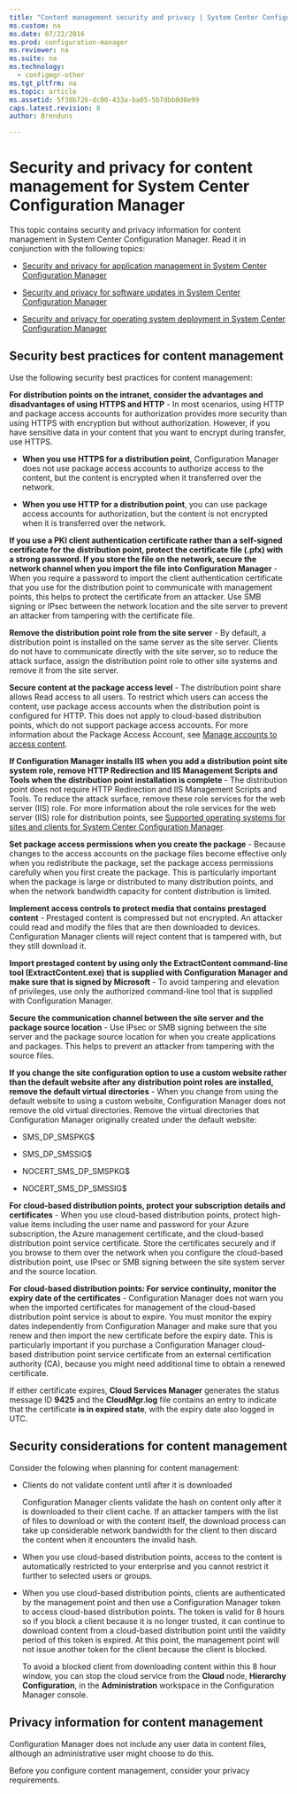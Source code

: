 ```yaml
---
title: "Content management security and privacy | System Center Configuration Manager"
ms.custom: na
ms.date: 07/22/2016
ms.prod: configuration-manager
ms.reviewer: na
ms.suite: na
ms.technology:
  - configmgr-other
ms.tgt_pltfrm: na
ms.topic: article
ms.assetid: 5f38b726-dc00-433a-ba05-5b7dbb0d8e99
caps.latest.revision: 8
author: Brenduns

---
```

# Security and privacy for content management for System Center Configuration Manager
This topic contains security and privacy information for content management in System Center Configuration Manager. Read it in conjunction with the following topics:  

-   [Security and privacy for application management in System Center Configuration Manager](../../../apps/plan-design/security-and-privacy-for-application-management.md)  

-   [Security and privacy for software updates in System Center Configuration Manager](../../../sum/deploy-use/security-and-privacy-for-software-updates.md)  

-   [Security and privacy for operating system deployment in System Center Configuration Manager](../../../osd/plan-design/security-and-privacy-for-operating-system-deployment.md)  

##  <a name="BKMK_Security_ContentManagement"></a> Security best practices for content management  
 Use the following security best practices for content management:  

 **For distribution points on the intranet, consider the advantages and disadvantages of using HTTPS and HTTP** - In most scenarios, using HTTP and package access accounts for authorization provides more security than using HTTPS with encryption but without authorization. However, if you have sensitive data in your content that you want to encrypt during transfer, use HTTPS.  

-   **When you use HTTPS for a distribution point**, Configuration Manager does not use package access accounts to authorize access to the content, but the content is encrypted when it transferred over the network.  

-   **When you use HTTP for a distribution point**, you can use package access accounts for authorization, but the content is not encrypted when it is transferred over the network.  


**If you use a PKI client authentication certificate rather than a self-signed certificate for the distribution point, protect the certificate file (.pfx) with a strong password. If you store the file on the network, secure the network channel when you import the file into Configuration Manager** - When you require a password to import the client authentication certificate that you use for the distribution point to communicate with management points, this helps to protect the certificate from an attacker. Use SMB signing or IPsec between the network location and the site server to prevent an attacker from tampering with the certificate file.  

**Remove the distribution point role from the site server** - By default, a distribution point is installed on the same server as the site server. Clients do not have to communicate directly with the site server, so to reduce the attack surface, assign the distribution point role to other site systems and remove it from the site server.  

**Secure content at the package access level** -  The distribution point share allows Read access to all users. To restrict which users can access the content, use package access accounts when the distribution point is configured for HTTP. This does not apply to cloud-based distribution points,  which do not support package access accounts. For more information about the Package Access Account, see [Manage accounts to access content](../../../core/plan-design/hierarchy/manage-accounts-to-access-content.md).


**If Configuration Manager installs IIS when you add a distribution point site system role, remove HTTP Redirection and IIS Management Scripts and Tools when the distribution point installation is complete** - The distribution point does not require HTTP Redirection and IIS Management Scripts and Tools. To reduce the attack surface, remove these role services for the web server (IIS) role.  For more information about the role services for the web server (IIS) role for distribution points, see   [Supported operating systems for sites and clients for System Center Configuration Manager](../Topic/Supported%20operating%20systems%20for%20sites%20and%20clients%20for%20System%20Center%20Configuration%20Manager.md).  

**Set package access permissions when you create the package** -  Because changes to the access accounts on the package files become effective only when you redistribute the package, set the package access permissions carefully when you first create the package. This is particularly important when the package is large or distributed to many distribution points, and when the network bandwidth capacity for content distribution is limited.  

**Implement access controls to protect media that contains prestaged content** - Prestaged content is compressed but not encrypted. An attacker could read and modify the files that are then downloaded to devices. Configuration Manager clients will reject content that is tampered with, but they still download it.  

**Import prestaged content by using only the ExtractContent command-line tool (ExtractContent.exe) that is supplied with Configuration Manager and make sure that is signed by Microsoft** -  To avoid tampering and elevation of privileges, use only the authorized command-line tool that is supplied with Configuration Manager.  

**Secure the communication channel between the site server and the package source location** - Use IPsec or SMB signing between the site server and the package source location for when you create applications and packages. This helps to prevent an attacker from tampering with the source files.  

**If you change the site configuration option to use a custom website rather than the default website after any distribution point roles are installed, remove the default virtual directories** - When you change from using the default website to using a custom website, Configuration Manager does not remove the old virtual directories. Remove the virtual directories that Configuration Manager originally created under the default website:  

-   SMS_DP_SMSPKG$  

-   SMS_DP_SMSSIG$  

-   NOCERT_SMS_DP_SMSPKG$  

-   NOCERT_SMS_DP_SMSSIG$  

**For cloud-based distribution points, protect your subscription details and certificates** - When you use cloud-based distribution points, protect high-value items including the user name and password for your  Azure subscription, the Azure management certificate, and the cloud-based distribution point service certificate. Store the certificates securely and if you browse to them over the network when you configure the cloud-based distribution point, use IPsec or SMB signing between the site system server and the source location.  

**For cloud-based distribution points: For service continuity, monitor the expiry date of the certificates** -  Configuration Manager does not warn you when the imported certificates for management of the cloud-based distribution point service is about to expire. You must monitor the expiry dates independently from Configuration Manager and make sure that you renew and then import the new certificate before the expiry date. This is particularly important if you purchase a Configuration Manager cloud-based distribution point service certificate from an external certification authority (CA), because you might need additional time to obtain a renewed certificate.  

 If either certificate expires, **Cloud Services Manager** generates the status message ID **9425** and the **CloudMgr.log** file contains an entry to indicate that the certificate **is in expired state**, with the expiry date also logged in UTC.  

## Security considerations for content management  
Consider the folowing when planning for content management:  

-   Clients do not validate content until after it is downloaded  

     Configuration Manager clients validate the hash on content only after it is downloaded to their client cache. If an attacker tampers with the list of files to download or with the content itself, the download process can take up considerable network bandwidth for the client to then discard the content when it encounters the invalid hash.  

-   When you use cloud-based distribution points, access to the content is automatically restricted to your enterprise and you cannot restrict it further to selected users or groups.  

-   When you use cloud-based distribution points, clients are authenticated by the management point and then use a Configuration Manager token to access cloud-based distribution points. The token is valid for 8 hours so if you block a client because it is no longer trusted, it can continue to download content from a cloud-based distribution point until the validity period of this token is expired. At this point, the management point will not issue another token for the client because the client is blocked.  

     To avoid a blocked client from downloading content within this 8 hour window, you can stop the cloud service from the **Cloud** node, **Hierarchy Configuration**, in the **Administration** workspace in the Configuration Manager console.  

##  <a name="BKMK_Privacy_ContentManagement"></a> Privacy information for content management  
 Configuration Manager does not include any user data in content files, although an administrative user might choose to do this.  

 Before you configure content management, consider your privacy requirements.  
